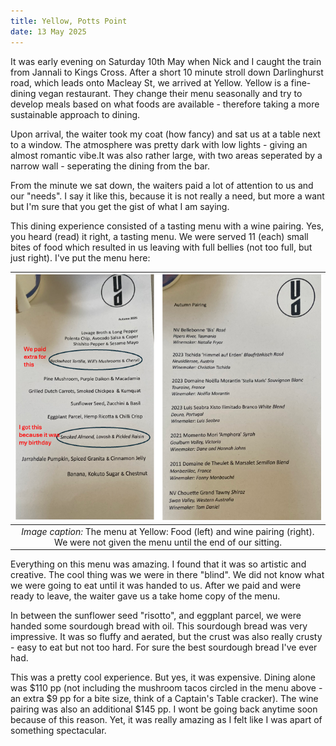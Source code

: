 ```yaml
---
title: Yellow, Potts Point
date: 13 May 2025
---
```

It was early evening on Saturday 10th May when Nick and I caught the train from Jannali to Kings Cross. After a short 10 minute stroll down Darlinghurst road, which leads onto Macleay St, we arrived at Yellow. Yellow is a fine-dining vegan restaurant. They change their menu seasonally and try to develop meals based on what foods are available - therefore taking a more sustainable approach to dining. 

Upon arrival, the waiter took my coat (how fancy) and sat us at a table next to a window. The atmosphere was pretty dark with low lights - giving an almost romantic vibe.It was also rather large, with two areas seperated by a narrow wall - seperating the dining from the bar. 

From the minute we sat down, the waiters paid a lot of attention to us and our "needs". I say it like this, because it is not really a need, but more a want but I'm sure that you get the gist of what I am saying. 

This dining experience consisted of a tasting menu with a wine pairing. Yes, you heard (read) it right, a tasting menu. We were served 11 (each) small bites of food which resulted in us leaving with full bellies (not too full, but just right). I've put the menu here: 

|![](yellow.png)|
|:---:|
|*Image caption:* The menu at Yellow: Food (left) and wine pairing (right). We were not given the menu until the end of our sitting. | 


Everything on this menu was amazing. I found that it was so artistic and creative. The cool thing was we were in there "blind". We did not know what we were going to eat until it was handed to us. After we paid and were ready to leave, the waiter gave us a take home copy of the menu. 

In between the sunflower seed "risotto", and eggplant parcel, we were handed some sourdough bread with oil. This sourdough bread was very impressive. It was so fluffy and aerated, but the crust was also really crusty - easy to eat but not too hard. For sure the best sourdough bread I've ever had. 

This was a pretty cool experience. But yes, it was expensive. Dining alone was $110 pp (not including the mushroom tacos circled in the menu above - an extra $9 pp for a bite size, think of a Captain's Table cracker). The wine pairing was also an additional $145 pp. I wont be going back anytime soon because of this reason. Yet, it was really amazing as I felt like I was apart of something spectacular. 
